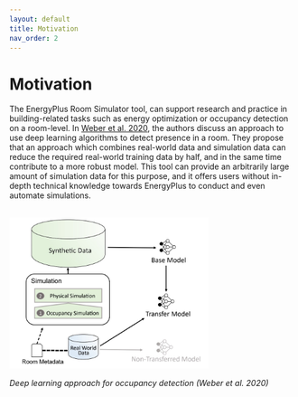 ```yaml
---
layout: default
title: Motivation
nav_order: 2
---
```


# Motivation

The EnergyPlus Room Simulator tool, can support research and practice in building-related tasks 
 such as energy optimization or occupancy detection on a room-level. 
In [Weber et al. 2020](https://dl.acm.org/doi/10.1145/3408308.3431124), the authors discuss an approach to use deep learning algorithms to detect presence in a room. 
They propose that an approach which combines real-world data and simulation data can reduce the required real-world training data by half, and in the same time contribute to a more robust model. 
This tool can provide an arbitrarily large amount of simulation data for this purpose, and it offers users without in-depth technical knowledge towards EnergyPlus to conduct and even automate simulations. 

<br>

<img src="images/Approach.jpg" alt="Deep learning approach for occupancy detection" width="70%">

*Deep learning approach for occupancy detection (Weber et al. 2020)*